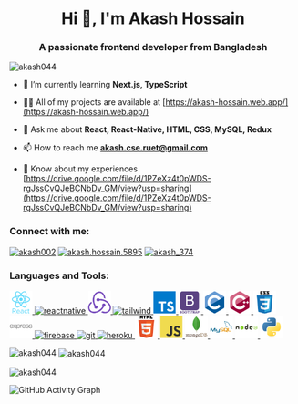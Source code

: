 <h1 align="center">Hi 👋, I'm Akash Hossain</h1>
<h3 align="center">A passionate frontend developer from Bangladesh</h3>

<p align="left"> <img src="https://komarev.com/ghpvc/?username=akash044&label=Profile%20views&color=0e75b6&style=flat" alt="akash044" /> </p>

- 🌱 I’m currently learning **Next.js, TypeScript**

- 👨‍💻 All of my projects are available at [https://akash-hossain.web.app/](https://akash-hossain.web.app/)

- 💬 Ask me about **React, React-Native, HTML, CSS, MySQL, Redux**

- 📫 How to reach me **akash.cse.ruet@gmail.com**

- 📄 Know about my experiences [https://drive.google.com/file/d/1PZeXz4t0pWDS-rgJssCvQJeBCNbDv_GM/view?usp=sharing](https://drive.google.com/file/d/1PZeXz4t0pWDS-rgJssCvQJeBCNbDv_GM/view?usp=sharing)

<h3 align="left">Connect with me:</h3>
<p align="left">
<a href="https://linkedin.com/in/akash002" target="blank"><img align="center" src="https://raw.githubusercontent.com/rahuldkjain/github-profile-readme-generator/master/src/images/icons/Social/linked-in-alt.svg" alt="akash002" height="30" width="40" /></a>
<a href="https://fb.com/akash.hossain.5895" target="blank"><img align="center" src="https://raw.githubusercontent.com/rahuldkjain/github-profile-readme-generator/master/src/images/icons/Social/facebook.svg" alt="akash.hossain.5895" height="30" width="40" /></a>
<a href="https://codeforces.com/profile/akash_374" target="blank"><img align="center" src="https://cdn.jsdelivr.net/npm/simple-icons@3.0.1/icons/codeforces.svg" alt="akash_374" height="30" width="40" /></a>
</p>

<h3 align="left">Languages and Tools:</h3>
<p align="left">
 <a href="https://reactjs.org/" target="_blank"> <img bg_color=ffffff src="https://raw.githubusercontent.com/devicons/devicon/master/icons/react/react-original-wordmark.svg" alt="react" width="40" height="40"/> </a> <a href="https://reactnative.dev/" target="_blank"> <img src="https://reactnative.dev/img/header_logo.svg" alt="reactnative" width="40" height="40"/> </a> <a href="https://redux.js.org" target="_blank"> <img src="https://raw.githubusercontent.com/devicons/devicon/master/icons/redux/redux-original.svg" alt="redux" width="40" height="40"/> </a> <a href="https://tailwindcss.com/" target="_blank"> <img src="https://www.vectorlogo.zone/logos/tailwindcss/tailwindcss-icon.svg" alt="tailwind" width="40" height="40"/> </a> <a href="https://www.typescriptlang.org/" target="_blank"> <img src="https://raw.githubusercontent.com/devicons/devicon/master/icons/typescript/typescript-original.svg" alt="typescript" width="40" height="40"/> </a>
 <a href="https://getbootstrap.com" target="_blank"> <img src="https://raw.githubusercontent.com/devicons/devicon/master/icons/bootstrap/bootstrap-plain-wordmark.svg" alt="bootstrap" width="40" height="40"/> </a> <a href="https://www.cprogramming.com/" target="_blank"> <img src="https://raw.githubusercontent.com/devicons/devicon/master/icons/c/c-original.svg" alt="c" width="40" height="40"/> </a> <a href="https://www.w3schools.com/cpp/" target="_blank"> <img src="https://raw.githubusercontent.com/devicons/devicon/master/icons/cplusplus/cplusplus-original.svg" alt="cplusplus" width="40" height="40"/> </a> <a href="https://www.w3schools.com/css/" target="_blank"> <img src="https://raw.githubusercontent.com/devicons/devicon/master/icons/css3/css3-original-wordmark.svg" alt="css3" width="40" height="40"/> </a> <a href="https://expressjs.com" target="_blank"> <img src="https://raw.githubusercontent.com/devicons/devicon/master/icons/express/express-original-wordmark.svg" alt="express" width="40" height="40"/> </a> <a href="https://firebase.google.com/" target="_blank"> <img src="https://www.vectorlogo.zone/logos/firebase/firebase-icon.svg" alt="firebase" width="40" height="40"/> </a> <a href="https://git-scm.com/" target="_blank"> <img src="https://www.vectorlogo.zone/logos/git-scm/git-scm-icon.svg" alt="git" width="40" height="40"/> </a> <a href="https://heroku.com" target="_blank"> <img src="https://www.vectorlogo.zone/logos/heroku/heroku-icon.svg" alt="heroku" width="40" height="40"/> </a> <a href="https://www.w3.org/html/" target="_blank"> <img src="https://raw.githubusercontent.com/devicons/devicon/master/icons/html5/html5-original-wordmark.svg" alt="html5" width="40" height="40"/> </a> <a href="https://developer.mozilla.org/en-US/docs/Web/JavaScript" target="_blank"> <img src="https://raw.githubusercontent.com/devicons/devicon/master/icons/javascript/javascript-original.svg" alt="javascript" width="40" height="40"/> </a> <a href="https://www.mongodb.com/" target="_blank"> <img src="https://raw.githubusercontent.com/devicons/devicon/master/icons/mongodb/mongodb-original-wordmark.svg" alt="mongodb" width="40" height="40"/> </a> <a href="https://www.mysql.com/" target="_blank"> <img src="https://raw.githubusercontent.com/devicons/devicon/master/icons/mysql/mysql-original-wordmark.svg" alt="mysql" width="40" height="40"/> </a> <a href="https://nodejs.org" target="_blank"> <img src="https://raw.githubusercontent.com/devicons/devicon/master/icons/nodejs/nodejs-original-wordmark.svg" alt="nodejs" width="40" height="40"/> </a> <a href="https://www.python.org" target="_blank"> <img src="https://raw.githubusercontent.com/devicons/devicon/master/icons/python/python-original.svg" alt="python" width="40" height="40"/> </a>  </p>

<p><img align="left" src="https://github-readme-stats.vercel.app/api/top-langs?username=akash044&show_icons=true&title_color=000000&text_color=000000&bg_color=ffffff&locale=en&layout=compact" alt="akash044" /></p>

<p>&nbsp;<img align="center" src="https://github-readme-stats.vercel.app/api?username=akash044&show_icons=true&locale=en" alt="akash044" /></p>

<p><img align="center" src="https://github-readme-streak-stats.herokuapp.com/?user=akash044&" alt="akash044" /></p>
 
![GitHub Activity Graph](https://activity-graph.herokuapp.com/graph?username=Akash044) 
